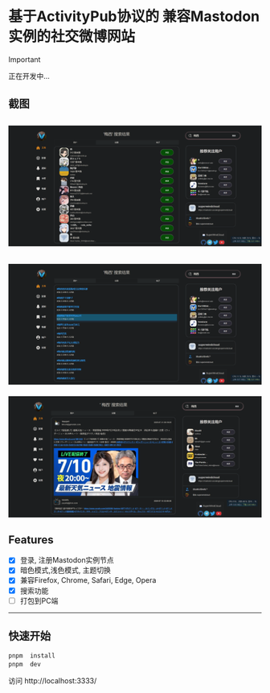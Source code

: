 # 基于ActivityPub协议的 兼容Mastodon实例的社交微博网站

> [!IMPORTANT]
> 正在开发中...

## 截图

![1](./imgs/img.png)
---
![2](./imgs/img_1.png)
---
![2](./imgs/img_2.png)

## Features

- [x] 登录, 注册Mastodon实例节点
- [x] 暗色模式,浅色模式, 主题切换
- [x] 兼容Firefox, Chrome, Safari, Edge, Opera 
- [x] 搜索功能
- [ ] 打包到PC端
---

## 快速开始

```bash
pnpm  install 
pnpm  dev
```

访问 http://localhost:3333/